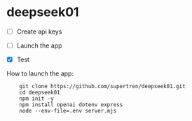 # deepseek01
* [ ] Create api keys

* [ ] Launch the app

* [x] Test

How to launch the app:

```node
    git clone https://github.com/supertren/deepseek01.git
    cd deepseek01
    npm init -y
    npm install openai dotenv express
    node --env-file=.env server.mjs
```
